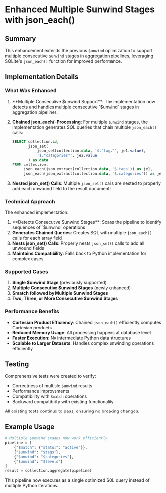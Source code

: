 # Enhanced Multiple $unwind Stages with json_each()

## Summary

This enhancement extends the previous `$unwind` optimization to support multiple consecutive `$unwind` stages in aggregation pipelines, leveraging SQLite's `json_each()` function for improved performance.

## Implementation Details

### What Was Enhanced

1. **Multiple Consecutive $unwind Support**: The implementation now detects and handles multiple consecutive `$unwind` stages in aggregation pipelines.

2. **Chained json_each() Processing**: For multiple `$unwind` stages, the implementation generates SQL queries that chain multiple `json_each()` calls:

   ```sql
   SELECT collection.id, 
          json_set(
              json_set(collection.data, '$."tags"', je1.value), 
              '$."categories"', je2.value
          ) as data
   FROM collection,
        json_each(json_extract(collection.data, '$.tags')) as je1,
        json_each(json_extract(collection.data, '$.categories')) as je2
   ```

3. **Nested json_set() Calls**: Multiple `json_set()` calls are nested to properly add each unwound field to the result documents.

### Technical Approach

The enhanced implementation:

1. **Detects Consecutive $unwind Stages**: Scans the pipeline to identify sequences of `$unwind` operations
2. **Generates Chained Queries**: Creates SQL with multiple `json_each()` calls for each array field
3. **Nests json_set() Calls**: Properly nests `json_set()` calls to add all unwound fields
4. **Maintains Compatibility**: Falls back to Python implementation for complex cases

### Supported Cases

1. **Single $unwind Stage** (previously supported)
2. **Multiple Consecutive $unwind Stages** (newly enhanced)
3. **$match followed by Multiple $unwind Stages**
4. **Two, Three, or More Consecutive $unwind Stages**

### Performance Benefits

- **Cartesian Product Efficiency**: Chained `json_each()` efficiently computes Cartesian products
- **Reduced Memory Usage**: All processing happens at database level
- **Faster Execution**: No intermediate Python data structures
- **Scalable to Larger Datasets**: Handles complex unwinding operations efficiently

## Testing

Comprehensive tests were created to verify:
- Correctness of multiple `$unwind` results
- Performance improvements
- Compatibility with `$match` operations
- Backward compatibility with existing functionality

All existing tests continue to pass, ensuring no breaking changes.

## Example Usage

```python
# Multiple $unwind stages now work efficiently
pipeline = [
    {"$match": {"status": "active"}},
    {"$unwind": "$tags"},
    {"$unwind": "$categories"},
    {"$unwind": "$levels"}
]
result = collection.aggregate(pipeline)
```

This pipeline now executes as a single optimized SQL query instead of multiple Python iterations.